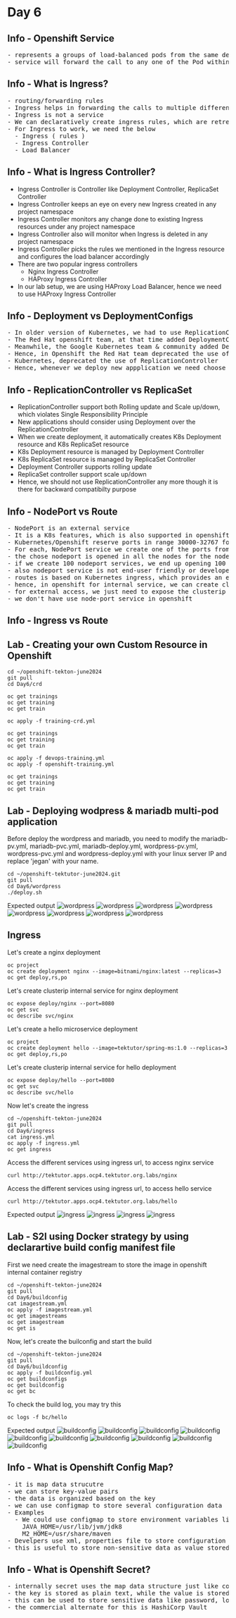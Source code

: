 # Day 6

## Info - Openshift Service
<pre>
- represents a groups of load-balanced pods from the same deployment
- service will forward the call to any one of the Pod within a single deployment
</pre>  

## Info - What is Ingress?
<pre>
- routing/forwarding rules
- Ingress helps in forwarding the calls to multiple different services pointing to different deployments
- Ingress is not a service
- We can declaratively create ingress rules, which are retreived by Ingress Controller, which then configures the load balancer with the forwarding rules we listing in the ingress
- For Ingress to work, we need the below
  - Ingress ( rules )
  - Ingress Controller
  - Load Balancer
</pre>

## Info - What is Ingress Controller?
- Ingress Controller is Controller like Deployment Controller, ReplicaSet Controller
- Ingress Controller keeps an eye on every new Ingress created in any project namespace
- Ingress Controller monitors any change done to existing Ingress resources under any project namespace
- Ingress Controller also will monitor when Ingress is deleted in any project namespace
- Ingress Controller picks the rules we mentioned in the Ingress resource and configures the load balancer accordingly
- There are two popular ingress controllers
  - Nginx Ingress Controller
  - HAProxy Ingress Controller
- In our lab setup, we are using HAProxy Load Balancer, hence we need to use HAProxy Ingress Controller

## Info - Deployment vs DeploymentConfigs
<pre>
- In older version of Kubernetes, we had to use ReplicationController to deploy applications into Kubernetes/Openshift
- The Red Hat openshift team, at that time added DeploymentConfig to allow deploying application in the declarative style as the ReplicationController doesn't support deploying application in the declarative style
- Meanwhile, the Google Kubernetes team & community added Deployment and ReplicaSet resource as an alternate for ReplicationController
- Hence, in Openshift the Red Hat team deprecated the use of DeploymentConfig as Deployment and DeploymentConfig pretty does the same
- Kubernetes, deprecated the use of ReplicationController
- Hence, whenever we deploy new appplication we need choose Deployment over the DeploymentConfig as DeploymentConfig internally uses ReplicationController
</pre>


## Info - ReplicationController vs ReplicaSet
- ReplicationController support both Rolling update and Scale up/down, which violates Single Responsibility Principle
- New applications should consider using Deployment over the ReplicationController
- When we create deployment, it automatically creates K8s Deployment resource and K8s ReplicaSet resource
- K8s Deployment resource is managed by Deployment Controller
- K8s ReplicaSet resource is managed by ReplicaSet Controller
- Deployment Controller supports rolling update
- ReplicaSet controller support scale up/down
- Hence, we should not use ReplicationController any more though it is there for backward compatibilty purpose
  
## Info - NodePort vs Route
<pre>
- NodePort is an external service
- It is a K8s features, which is also supported in openshift
- Kubernetes/Openshift reserve ports in range 30000-32767 for the purpose of NodePorts
- For each, NodePort service we create one of the ports from the above range will be alloted for the service
- the chose nodeport is opened in all the nodes for the nodeport service
- if we create 100 nodeport services, we end up opening 100 firewall ports on all the nodes, which is a security concern
- also nodeport service is not end-user friendly or developer friendly as they are accessed via node hostname/ip address, ideally the end-user should not have worry about about how many nodes are part of openshift
- routes is based on Kubernetes ingress, which provides an easy to access public url which is user-friendly as opposed to nodeport service
- hence, in openshift for internal service, we can create clusterip service
- for external access, we just need to expose the clusterip service as a route
- we don't have use node-port service in openshift
</pre>


## Info - Ingress vs Route


## Lab - Creating your own Custom Resource in Openshift
```
cd ~/openshift-tekton-june2024
git pull
cd Day6/crd

oc get trainings
oc get training
oc get train

oc apply -f training-crd.yml

oc get trainings
oc get training
oc get train

oc apply -f devops-training.yml
oc apply -f openshift-training.yml

oc get trainings
oc get training
oc get train
```

## Lab - Deploying wodpress & mariadb multi-pod application

Before deploy the wordpress and mariadb, you need to modify the mariadb-pv.yml, mariadb-pvc.yml, mariadb-deploy.yml, wordpress-pv.yml, wordpress-pvc.yml and wordpress-deploy.yml with your linux server IP and replace 'jegan' with your name.

```
cd ~/openshift-tektutor-june2024.git
git pull
cd Day6/wordpress
./deploy.sh
```

Expected output
![wordpress](wordpress1.png)
![wordpress](wordpress2.png)
![wordpress](wordpress3.png)
![wordpress](wordpress4.png)
![wordpress](wordpress5.png)
![wordpress](wordpress6.png)
![wordpress](wordpress7.png)
![wordpress](wordpress8.png)

## Ingress
Let's create a nginx deployment
```
oc project
oc create deployment nginx --image=bitnami/nginx:latest --replicas=3
oc get deploy,rs,po
```

Let's create clusterip internal service for nginx deployment
```
oc expose deploy/nginx --port=8080
oc get svc
oc describe svc/nginx
```

Let's create a hello microservice deployment
```
oc project
oc create deployment hello --image=tektutor/spring-ms:1.0 --replicas=3
oc get deploy,rs,po
```

Let's create clusterip internal service for hello deployment
```
oc expose deploy/hello --port=8080
oc get svc
oc describe svc/hello
```

Now let's create the ingress
```
cd ~/openshift-tekton-june2024
git pull
cd Day6/ingress
cat ingress.yml
oc apply -f ingress.yml
oc get ingress
```

Access the different services using ingress url, to access nginx service
```
curl http://tektutor.apps.ocp4.tektutor.org.labs/nginx
```

Access the different services using ingress url, to access hello service
```
curl http://tektutor.apps.ocp4.tektutor.org.labs/hello
```

Expected output
![ingress](ingress1.png)
![ingress](ingress2.png)
![ingress](ingress3.png)
![ingress](ingress4.png)

## Lab - S2I using Docker strategy by using declarartive build config manifest file

First we need create the imagestream to store the image in openshift internal container registry
```
cd ~/openshift-tekton-june2024
git pull
cd Day6/buildconfig
cat imagestream.yml
oc apply -f imagestream.yml
oc get imagestreams
oc get imagestream
oc get is
```

Now, let's create the builconfig and start the build
```
cd ~/openshift-tekton-june2024
git pull
cd Day6/buildconfig
oc apply -f buildconfig.yml
oc get buildconfigs
oc get buildconfig
oc get bc
```

To check the build log, you may try this
```
oc logs -f bc/hello
```

Expected output
![buildconfig](bc1.png)
![buildconfig](bc2.png)
![buildconfig](bc3.png)
![buildconfig](bc4.png)
![buildconfig](bc5.png)
![buildconfig](bc6.png)
![buildconfig](bc7.png)
![buildconfig](bc8.png)
![buildconfig](bc9.png)
![buildconfig](bc10.png)

## Info - What is Openshift Config Map?
<pre>
- it is map data strucutre
- we can store key-value pairs
- the data is organized based on the key
- we can use configmap to store several configuration data
- Examples
  - We could use configmap to store environment variables like
    JAVA_HOME=/usr/lib/jvm/jdk8
    M2_HOME=/usr/share/maven
- Develpers use xml, properties file to store configuration data, which could be stored within K8s as config map
- this is useful to store non-sensitive data as value stored against the key are visible in plain text 
</pre>

## Info - What is Openshift Secret?
<pre>
- internally secret uses the map data structure just like confimap  
- the key is stored as plain text, while the value is stored as base64 encoded values, hence somewhat secured
- this can be used to store sensitive data like password, login credentials, certs, etc.,
- the commercial alternate for this is HashiCorp Vault
</pre>
